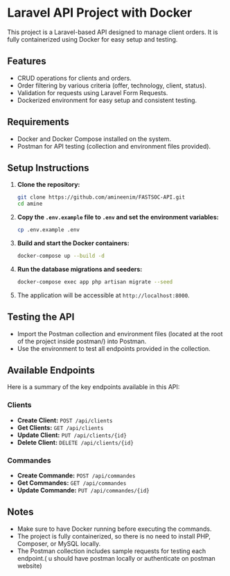 # Laravel API Project with Docker

This project is a Laravel-based API designed to manage client orders. It is fully containerized using Docker for easy setup and testing.

## Features
- CRUD operations for clients and orders.
- Order filtering by various criteria (offer, technology, client, status).
- Validation for requests using Laravel Form Requests.
- Dockerized environment for easy setup and consistent testing.

## Requirements
- Docker and Docker Compose installed on the system.
- Postman for API testing (collection and environment files provided).

## Setup Instructions
1. **Clone the repository:**
    ```bash
    git clone https://github.com/amineenim/FASTSOC-API.git
    cd amine
    ```

2. **Copy the `.env.example` file to `.env` and set the environment variables:**
    ```bash
    cp .env.example .env
    ```

3. **Build and start the Docker containers:**
    ```bash
    docker-compose up --build -d
    ```

4. **Run the database migrations and seeders:**
    ```bash
    docker-compose exec app php artisan migrate --seed
    ```

5. The application will be accessible at `http://localhost:8000`.

## Testing the API
- Import the Postman collection and environment files (located at the root of the project inside postman/) into Postman.
- Use the environment to test all endpoints provided in the collection.

## Available Endpoints
Here is a summary of the key endpoints available in this API:

### Clients
- **Create Client:** `POST /api/clients`
- **Get Clients:** `GET /api/clients`
- **Update Client:** `PUT /api/clients/{id}`
- **Delete Client:** `DELETE /api/clients/{id}`

### Commandes
- **Create Commande:** `POST /api/commandes`
- **Get Commandes:** `GET /api/commandes`
- **Update Commande:** `PUT /api/commandes/{id}`

## Notes
- Make sure to have Docker running before executing the commands.
- The project is fully containerized, so there is no need to install PHP, Composer, or MySQL locally.
- The Postman collection includes sample requests for testing each endpoint.( u should have postman locally or authenticate on postman website)
